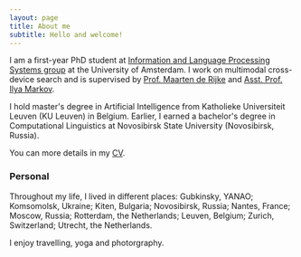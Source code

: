 ```yaml
---
layout: page
title: About me
subtitle: Hello and welcome!
---
```


I am a first-year PhD student at <a href="http://ilps.science.uva.nl">Information and Language Processing Systems group</a> at the University of Amsterdam. I work on multimodal cross-device search and is supervised by <a href="https://staff.fnwi.uva.nl/m.derijke/"> Prof. Maarten de Rijke</a> and <a href="https://staff.fnwi.uva.nl/i.markov/"> Asst. Prof. Ilya Markov</a>.

I hold master's degree in Artificial Intelligence from Katholieke Universiteit Leuven (KU Leuven) in Belgium. Earlier, I earned a bachelor's degree in Computational Linguistics at Novosibirsk State University (Novosibirsk, Russia).

You can more details in my <a href="/pdf/cv.pdf"> CV</a>.

### Personal
Throughout my life, I lived in different places: Gubkinsky, YANAO; Komsomolsk, Ukraine; Kiten, Bulgaria; Novosibirsk, Russia; Nantes, France; Moscow, Russia; Rotterdam, the Netherlands; Leuven, Belgium; Zurich, Switzerland; Utrecht, the Netherlands.

I enjoy travelling, yoga and photorgraphy.
